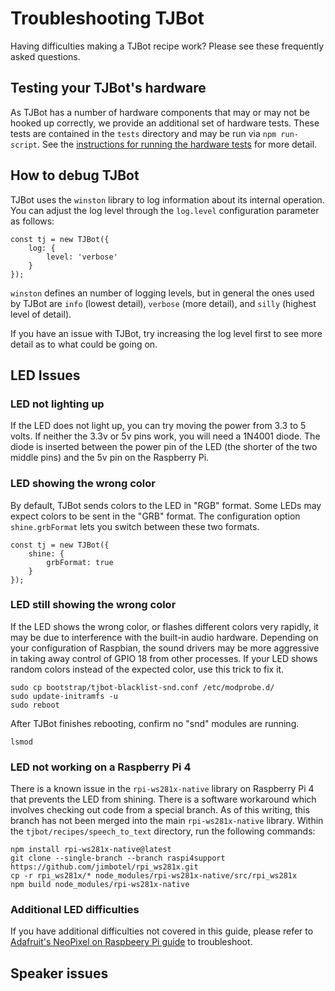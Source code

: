 # Troubleshooting TJBot
Having difficulties making a TJBot recipe work? Please see these frequently asked questions.

## Testing your TJBot's hardware
As TJBot has a number of hardware components that may or may not be hooked up correctly, we provide an additional set of hardware tests. These tests are contained in the `tests` directory and may be run via `npm run-script`. See the [instructions for running the hardware tests](bootstrap/README.md) for more detail.

## How to debug TJBot
TJBot uses the `winston` library to log information about its internal operation. You can adjust the log level through the `log.level` configuration parameter as follows:

    const tj = new TJBot({
        log: {
            level: 'verbose'
        }
    });

`winston` defines an number of logging levels, but in general the ones used by TJBot are `info` (lowest detail), `verbose` (more detail), and `silly` (highest level of detail).

If you have an issue with TJBot, try increasing the log level first to see more detail as to what could be going on.

## LED Issues

### LED not lighting up
If the LED does not light up, you can try moving the power from 3.3 to 5 volts. If neither the 3.3v or 5v pins work, you will need a 1N4001 diode. The diode is inserted between the power pin of the LED (the shorter of the two middle pins) and the 5v pin on the Raspberry Pi.

### LED showing the wrong color
By default, TJBot sends colors to the LED in "RGB" format. Some LEDs may expect colors to be sent in the "GRB" format. The configuration option `shine.grbFormat` lets you switch between these two formats.

    const tj = new TJBot({
        shine: {
            grbFormat: true
        }
    });

### LED still showing the wrong color
If the LED shows the wrong color, or flashes different colors very rapidly, it may be due to interference with the built-in audio hardware. Depending on your configuration of Raspbian, the sound drivers may be more aggressive in taking away control of GPIO 18 from other processes. If your LED shows random colors instead of the expected color, use this trick to fix it.

    sudo cp bootstrap/tjbot-blacklist-snd.conf /etc/modprobe.d/
    sudo update-initramfs -u
    sudo reboot

After TJBot finishes rebooting, confirm no "snd" modules are running.

    lsmod

### LED not working on a Raspberry Pi 4
There is a known issue in the `rpi-ws281x-native` library on Raspberry Pi 4 that prevents the LED from shining. There is a software workaround which involves checking out code from a special branch. As of this writing, this branch has not been merged into the main `rpi-ws281x-native` library. Within the `tjbot/recipes/speech_to_text` directory, run the following commands:

    npm install rpi-ws281x-native@latest
    git clone --single-branch --branch raspi4support https://github.com/jimbotel/rpi_ws281x.git
    cp -r rpi_ws281x/* node_modules/rpi-ws281x-native/src/rpi_ws281x
    npm build node_modules/rpi-ws281x-native

### Additional LED difficulties
If you have additional difficulties not covered in this guide, please refer to [Adafruit's NeoPixel on Raspbeery Pi guide](https://learn.adafruit.com/neopixels-on-raspberry-pi/overview) to troubleshoot.

## Speaker issues
